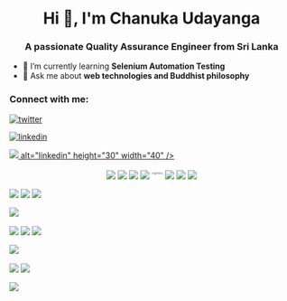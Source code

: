 <h1 align="center">Hi 👋, I'm Chanuka Udayanga</h1>
<h3 align="center">A passionate Quality Assurance Engineer from Sri Lanka</h3>

- 🌱 I’m currently learning **Selenium Automation Testing**
- 💬 Ask me about **web technologies and Buddhist philosophy**

<h3 align="left">Connect with me:</h3>
<p align="left">
  <a href="https://twitter.com/chanukau01" target="_blank">
    <img src="https://raw.githubusercontent.com/rahuldkjain/github-profile-readme-generator/master/src/images/icons/Social/twitter.svg" alt="twitter" height="30" width="40" />
    <p align="center">
  
</p>
  </a>
  <a href="https://www.linkedin.com/in/chanuka-udayanga/" target="_blank">
    <img src="https://raw.githubusercontent.com/rahuldkjain/github-profile-readme-generator/master/src/images/icons/Social/linked-in-alt.svg" alt="linkedin" height="30" width="40" />
  </a>
</p>
</p>
  </a>
  <a href="DLChanuka.me@gmail.com" target="_blank">
    <img src="https://www.vectorlogo.zone/logos/gmail/gmail-icon.svg"</code> alt="linkedin" height="30" width="40" />
  </a>
</p>
<p align="center">
  <code><img width="4%" src="https://www.vectorlogo.zone/logos/java/java-icon.svg"></code>
  <code><img width="4%" src="https://www.vectorlogo.zone/logos/springio/springio-icon.svg"></code>
  <code><img width="4%" src="https://miro.medium.com/max/856/1*O68LbDvD5Dcsnez73M7v4Q.png"></code>
  <code><img width="4%" src="https://huongdanjava.com/wp-content/uploads/2018/01/spring-data.png"></code>
  <code><img width="4%" src="https://raw.githubusercontent.com/devicons/devicon/master/icons/express/express-original-wordmark.svg"></code>
  <code><img width="4%" src="https://www.vectorlogo.zone/logos/nodejs/nodejs-icon.svg"></code>
  <code><img width="4%" src="https://www.vectorlogo.zone/logos/apache_tomcat/apache_tomcat-icon.svg"></code>
  <code><img width="4%" src="https://upload.vectorlogo.zone/logos/javascript/images/239ec8a4-163e-4792-83b6-3f6d96911757.svg"></code>
 


  <code><img width="4%" src="https://www.vectorlogo.zone/logos/w3_html5/w3_html5-icon.svg"></code>
  <code><img width="4%" src="https://www.vectorlogo.zone/logos/w3_css/w3_css-icon.svg"></code>
  <code><img width="4%" src="https://www.vectorlogo.zone/logos/figma/figma-icon.svg"></code>

  <code><img width="4%" src="https://www.vectorlogo.zone/logos/visualstudio_code/visualstudio_code-icon.svg"></code>

  <code><img width="4%" src="https://www.vectorlogo.zone/logos/mysql/mysql-icon.svg"></code>
  <code><img width="4%" src="https://upload.wikimedia.org/wikipedia/commons/b/b5/DBeaver_logo.svg"></code>
  <code><img width="4%" src="https://www.vectorlogo.zone/logos/oracle/oracle-icon.svg"></code>
 
  <code><img width="4%" src="https://www.vectorlogo.zone/logos/mongodb/mongodb-icon.svg"></code>

  <code><img width="4%" src="https://www.vectorlogo.zone/logos/amazon_aws/amazon_aws-icon.svg"></code>
  <code><img width="4%" src="https://www.vectorlogo.zone/logos/git-scm/git-scm-icon.svg"></code>
  

 
  <code><img width="4%" src="https://www.vectorlogo.zone/logos/google_cloud/google_cloud-icon.svg"></code>


</p>




